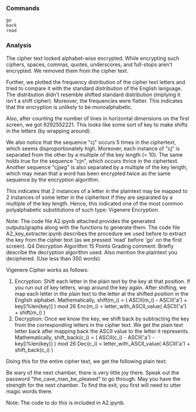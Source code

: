 ### Commands
```
go 
back 
read
```
### Analysis
The cipher text looked alphabet-wise encrypted. While encrypting such ciphers, spaces, commas, quotes, underscores, and full-stops aren't encrypted. We removed them from the cipher text. 

Further, we plotted the frequency distribution of the cipher text letters and tried to compare it with the standard distribution of the English language. The distribution didn't resemble shifted standard distribution (implying it isn't a shift cipher). Moreover, the frequencies were flatter. This indicates that the encryption is unlikely to be monoalphabetic.

Also, after counting the number of lines in horizontal dimensions on the first screen, we got 9292552221. This looks like some sort of key to make shifts in the letters (by wrapping around). 

We also notice that the sequence "cj" occurs 5 times in the ciphertext, which seems disproportionately high. Moreover, each instance of "cj" is separated from the other by a multiple of the key length (= 10). The same holds true for the sequence "cjn", which occurs thrice in the ciphertext. Another sequence "cjjwg" is also separated by a multiple of the key length, which may mean that a word has been encrypted twice as the same sequence by the encryption algorithm.  

This indicates that 2 instances of a letter in the plaintext may be mapped to 2 instances of some letter in the ciphertext if they are separated by a multiple of the key length. Hence, this indicated one of the most common polyalphabetic substitutions of such type: Vigenere Encryption.

Note: 
The code file A2.ipynb attached provides the generated outputs/graphs along with the functions to generate them.
The code file A2_key_extracter.ipynb describes the procedure we used before to extract the key from the cipher text (as we pressed 'read' before 'go' on the first screen).
Q4 Decryption Algorithm
15 Points
Grading comment:
Briefly describe the decryption algorithm used. Also mention the plaintext you deciphered. (Use less than 350 words)

Vigenere Cipher works as follows:

1. Encryption: 
         Shift each letter in the plain text by the key at that position. If you run out of key letters, wrap around the key again. After shifting, we map each letter in the plain text to the letter at the shifted position in the English alphabet. Mathematically,
                             shift(m_i) = ( ASCII(m_i) - ASCII('a') + key[i%len(key)] ) mod 26
                                Enc(m_i) = letter_with_ASCII_value( ASCII('a') + shift(m_i) )
2. Decryption:
          Once we know the key, we shift back by subtracting the key from the corresponding letters in the cipher text. We get the plain text letter back after mapping back the ASCII value to the letter it represents. Mathematically,
                           shift_back(c_i) = ( ASCII(c_i) - ASCII('a') - key[i%len(key)] ) mod 26
                               Dec(c_i) = letter_with_ASCII_value( ASCII('a') + shift_back(c_i) )

Doing this for the entire cipher text, we get the following plain text:

Be wary of the next chamber, there is very little joy there. Speak out the password "the_cave_man_be_pleased" to go through. May you have the strength for the next chamber. To find the exit, you first will need to utter magic words there.

Note:
The code to do this is included in A2.ipynb.
